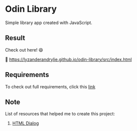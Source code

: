 # Odin Library

Simple library app created with JavaScript.

## Result

Check out here! :smile:

:link: <https://lyzanderandrylie.github.io/odin-library/src/index.html>

## Requirements

To check out full requirements, click this [link](https://www.theodinproject.com/lessons/node-path-javascript-library "Project: Library")  

## Note

List of resources that helped me to create this project:

1. [HTML Dialog](https://web.dev/learn/html/dialog/)
